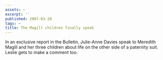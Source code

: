 ```yaml
---
assets: ~
excerpt: ''
published: 2007-03-20
tags: ~
title: The Magill children finally speak
---
```

In an exclusive report in the Bulletin, Julie-Anne Davies speak to
Meredith Magill and her three children about life on the other side of a
paternity suit. Leslie gets to make a comment too.